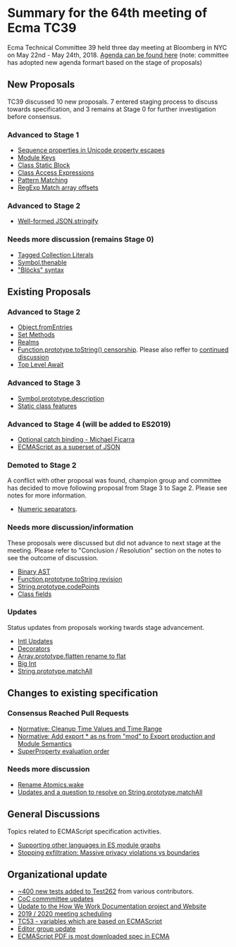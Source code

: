 # Summary for the 64th meeting of Ecma TC39

Ecma Technical Committee 39 held three day meeting at Bloomberg in NYC on May 22nd - May 24th, 2018. [Agenda can be found here](https://github.com/tc39/agendas/blob/master/2018/05.md) (note: committee has adopted new agenda formart based on the stage of proposals)

## New Proposals
TC39 discussed 10 new proposals. 7 entered staging process to discuss towards specification, and 3 remains at Stage 0 for further investigation before consensus.  

### Advanced to Stage 1 
- [Sequence properties in Unicode property escapes](https://github.com/rwaldron/tc39-notes/blob/master/es9/2018-05/may-22.md#11ia-sequence-properties-in-unicode-property-escapes)
- [Module Keys](https://github.com/rwaldron/tc39-notes/blob/master/es9/2018-05/may-23.md#module-keys-strawman-for-stage-1)
- [Class Static Block](https://github.com/rwaldron/tc39-notes/blob/master/es9/2018-05/may-23.md#class-static-block)
- [Class Access Expressions](https://github.com/rwaldron/tc39-notes/blob/master/es9/2018-05/may-23.md#class-access-expressions)
- [Pattern Matching](https://github.com/rwaldron/tc39-notes/blob/master/es9/2018-05/may-24.md#pattern-matching-for-stage-1)
- [RegExp Match array offsets](https://github.com/rwaldron/tc39-notes/blob/master/es9/2018-05/may-24.md#bl%C3%B6cks-syntax-for-stage-0)

### Advanced to Stage 2 
- [Well-formed JSON.stringify](https://github.com/rwaldron/tc39-notes/blob/master/es9/2018-05/may-22.md#stringprototypecodepoints-for-stage-2)

### Needs more discussion (remains Stage 0) 
- [Tagged Collection Literals](https://github.com/rwaldron/tc39-notes/blob/master/es9/2018-05/may-24.md#tagged-collection-literals-for-stage-1)
- [Symbol.thenable](https://github.com/rwaldron/tc39-notes/blob/master/es9/2018-05/may-24.md#symbolthenable-for-stage-1-or-2)
- ["Blöcks" syntax](https://github.com/rwaldron/tc39-notes/blob/master/es9/2018-05/may-24.md#bl%C3%B6cks-syntax-for-stage-0)

## Existing Proposals

### Advanced to Stage 2
- [Object.fromEntries](https://github.com/rwaldron/tc39-notes/blob/master/es9/2018-05/may-22.md#objectfromentries-to-stage-2)
- [Set Methods](https://github.com/rwaldron/tc39-notes/blob/master/es9/2018-05/may-22.md#set-methods)
- [Realms](https://github.com/rwaldron/tc39-notes/blob/master/es9/2018-05/may-23.md#realms)
- [Function.prototype.toString() censorship](https://github.com/rwaldron/tc39-notes/blob/master/es9/2018-05/may-22.md#functionprototypetostring-censorship-for-stage-2). Please also reffer to [continued discussion](https://github.com/rwaldron/tc39-notes/blob/master/es9/2018-05/may-24.md#functionprototypetostring-censorship-for-stage-2-continued-discussion)
- [Top Level Await](https://github.com/rwaldron/tc39-notes/blob/master/es9/2018-05/may-22.md#top-level-await)
### Advanced to Stage 3
- [Symbol.prototype.description](https://github.com/rwaldron/tc39-notes/blob/master/es9/2018-05/may-22.md#symbolprototypedescription-for-stage-3)
- [Static class features](https://github.com/rwaldron/tc39-notes/blob/master/es9/2018-05/may-23.md#static-class-features-for-stage-3)
### Advanced to Stage 4  (will be added to ES2019)
- [Optional catch binding - Michael Ficarra](https://github.com/rwaldron/tc39-notes/blob/master/es9/2018-05/may-22.md#11id-optional-catch-binding-for-stage-4)
- [ECMAScript as a superset of JSON](https://github.com/rwaldron/tc39-notes/blob/master/es9/2018-05/may-22.md#11ie-ecmascript-as-a-superset-of-json)
### Demoted to Stage 2
A conflict with other proposal was found, champion group and committee has decided to move following proposal from Stage 3 to Sage 2. Please see notes for more information.
- [Numeric separators](https://github.com/rwaldron/tc39-notes/blob/master/es9/2018-05/may-24.md#numeric-separators-update).

### Needs more discussion/information
These proposals were discussed but did not advance to next stage at the meeting. Please refer to "Conclusion / Resolution" section on the notes to see the outcome of discussion.
- [Binary AST](https://github.com/rwaldron/tc39-notes/blob/master/es9/2018-05/may-24.md#binary-ast)
- [Function.prototype.toString revision](https://github.com/rwaldron/tc39-notes/blob/master/es9/2018-05/may-22.md#functionprototypetostring-revision-updates-slides-and-stage-4)
- [String.prototype.codePoints](https://github.com/rwaldron/tc39-notes/blob/master/es9/2018-05/may-22.md#stringprototypecodepoints-for-stage-2)
- [Class fields](https://github.com/rwaldron/tc39-notes/blob/master/es9/2018-05/may-23.md#class-fields-status-update)

### Updates
Status updates from proposals working twards stage advancement.
- [Intl Updates](https://github.com/rwaldron/tc39-notes/blob/master/es9/2018-05/may-22.md#intl-updates)
- [Decorators](https://github.com/rwaldron/tc39-notes/blob/master/es9/2018-05/may-23.md#decorators-towards-stage-3-additional-notes)
- [Array.prototype.flatten rename to flat](https://github.com/rwaldron/tc39-notes/blob/master/es9/2018-05/may-22.md#arrayprototypeflatten-rename)
- [Big Int](https://github.com/rwaldron/tc39-notes/blob/master/es9/2018-05/may-22.md#bigint-status-update)
- [String.prototype.matchAll](https://github.com/rwaldron/tc39-notes/blob/master/es9/2018-05/may-22.md#revisiting-stringprototypematchall)

## Changes to existing specification

### Consensus Reached Pull Requests 
- [Normative: Cleanup Time Values and Time Range](https://github.com/tc39/ecma262/pull/1144)
- [Normative: Add export * as ns from "mod” to Export production and Module Semantics](https://github.com/rwaldron/tc39-notes/blob/master/es9/2018-05/may-22.md#9ib-normative-add-export--as-ns-from-mod-to-export-production-and-module-semantics)
- [SuperProperty evaluation order](https://github.com/rwaldron/tc39-notes/blob/master/es9/2018-05/may-24.md#superproperty-evaluation-order)

### Needs more discussion
- [Rename Atomics.wake](https://github.com/rwaldron/tc39-notes/blob/master/es9/2018-05/may-22.md#rename-atomicswake)
- [Updates and a question to resolve on String.prototype.matchAll](https://github.com/rwaldron/tc39-notes/blob/master/es9/2018-05/may-22.md#updates-and-a-question-to-resolve-on-stringprototypematchall)

## General Discussions 
Topics related to ECMAScript specification activities. 
- [Supporting other languages in ES module graphs](https://github.com/rwaldron/tc39-notes/blob/master/es9/2018-05/may-23.md#supporting-other-languages-in-es-module-graphs-updates)
- [Stopping exfiltration: Massive privacy violations vs boundaries](https://github.com/rwaldron/tc39-notes/blob/master/es9/2018-05/may-23.md#stopping-exfiltration-massive-privacy-violations-vs-boundaries)

## Organizational update
- [~400 new tests added to Test262](https://github.com/rwaldron/tc39-notes/blob/master/es9/2018-05/may-22.md#test262) from various contributors.
- [CoC commmittee updates](https://github.com/rwaldron/tc39-notes/blob/master/es9/2018-05/may-22.md#8-updates-from-the-coc-committee)
- [Update to the How We Work Documentation project and Website](https://github.com/rwaldron/tc39-notes/blob/master/es9/2018-05/may-22.md#11if-update-to-the-how-we-work-documentation-project-and-website)
- [2019 / 2020 meeting scheduling](https://github.com/rwaldron/tc39-notes/blob/master/es9/2018-05/may-22.md#11ic-20192020-meeting-scheduling-update)
- [TC53 - variables which are based on ECMAScript](https://github.com/rwaldron/tc39-notes/blob/master/es9/2018-05/may-24.md#further-secretariat-updates)
- [Editor group update](https://github.com/rwaldron/tc39-notes/blob/master/es9/2018-05/may-23.md#expanding-group-of-editors)
- [ECMAScript PDF is most downloaded spec in ECMA](https://github.com/rwaldron/tc39-notes/blob/master/es9/2018-05/may-23.md#ecma-secretariat-update)
